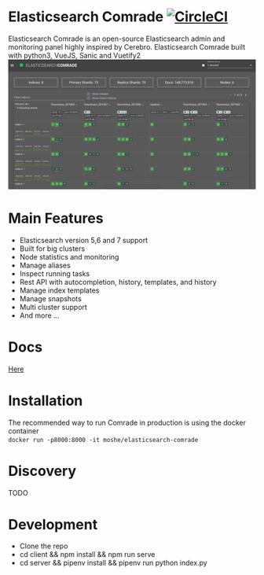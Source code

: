 # Elasticsearch Comrade [![CircleCI](https://circleci.com/gh/moshe/elasticsearch-comrade.svg?style=svg)](https://circleci.com/gh/moshe/elasticsearch-comrade)
Elasticsearch Comrade is an open-source Elasticsearch admin and monitoring panel highly inspired by Cerebro.
Elasticsearch Comrade built with python3, VueJS, Sanic and Vuetify2
![Alt text](/docs/screenshots/main_dark.png?raw=true "Optional Title")

# Main Features
- Elasticsearch version 5,6 and 7 support
- Built for big clusters
- Node statistics and monitoring
- Manage aliases
- Inspect running tasks
- Rest API with autocompletion, history, templates, and history
- Manage index templates
- Manage snapshots
- Multi cluster support
- And more ...


# Docs
[Here](https://moshe-1.gitbook.io/comrade/)

# Installation
The recommended way to run Comrade in production is using the docker container  
`docker run -p8000:8000 -it moshe/elasticsearch-comrade`

# Discovery
TODO

# Development
- Clone the repo
- cd client && npm install && npm run serve
- cd server && pipenv install && pipenv run python index.py
